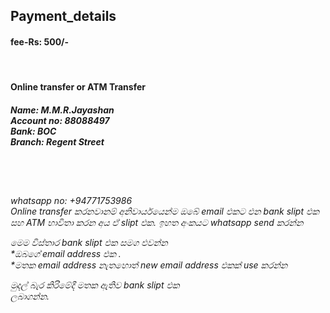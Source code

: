 <html>
  <body>
    <h2>Payment_details</h2>
    <h4>fee-Rs: 500/-</h4><br>
  <h4>Online transfer or ATM Transfer</h4>
  <h5>Name: M.M.R.Jayashan<br>
  Account no: 88088497<br>
    Bank: BOC<br>
    Branch: Regent Street<br>
  </h5>
  <br><br>
  <h6>
whatsapp no: +94771753986<br>
Online transfer කරනවානම් අනිවාර්යයෙන්ම 
ඔබේ email එකට එන bank slipt එක සහ ATM භාවිතා 
කරන අය ඒ slipt එක. ඉහත අංකයට whatsapp 
send කරන්න 

මෙම විස්තාර bank slipt එක සමග එවන්න<br> 
*ඔබගේ email address එක .<br>
*මතක email address නැතහොත් new email address එකක් use කරන්න<br>

මුදල් බැර කිරිමේදී මතක ඇතිව bank slipt එක  
ලබාගන්න. 

  </h6>
  </body>
</html>
